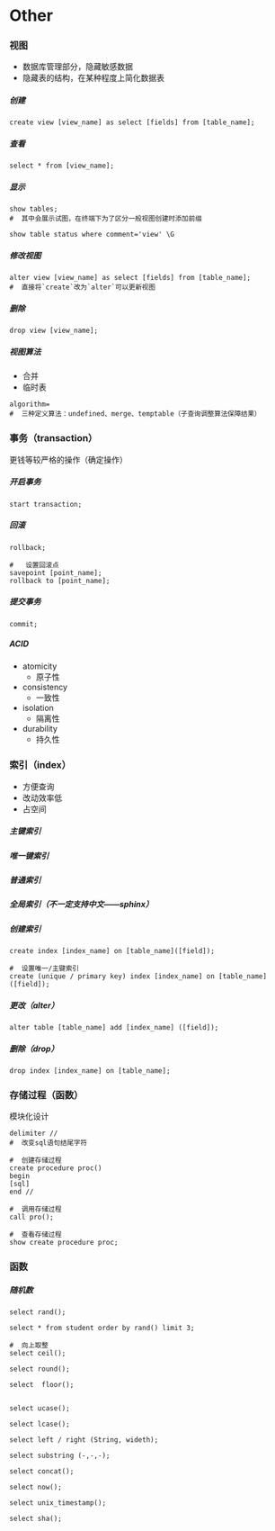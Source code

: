 # Other

### 视图

- 数据库管理部分，隐藏敏感数据
- 隐藏表的结构，在某种程度上简化数据表

##### 创建

```mysql
create view [view_name] as select [fields] from [table_name];
```

##### 查看 

```mysql
select * from [view_name];	
```

##### 显示

```mysql
show tables;
#  其中会展示试图，在终端下为了区分一般视图创建时添加前缀

show table status where comment='view' \G
```



##### 修改视图

```mysql
alter view [view_name] as select [fields] from [table_name];
#  直接将`create`改为`alter`可以更新视图
```

##### 删除

```mysql
drop view [view_name];
```

##### 视图算法

- 合并
- 临时表

```mysql
algorithm=
#  三种定义算法：undefined、merge、temptable（子查询调整算法保障结果）
```





### 事务（transaction）

更钱等较严格的操作（确定操作）

##### 开启事务

```mysql
start transaction;
```



##### 回滚

```mysql
rollback;

#   设置回滚点
savepoint [point_name];
rollback to [point_name];
```



##### 提交事务

```mysql
commit;
```



##### ACID

- atomicity
  - 原子性
- consistency
  - 一致性
- isolation
  - 隔离性
- durability
  - 持久性



### 索引（index）

- 方便查询 
- 改动效率低
- 占空间

##### 主键索引

##### 唯一键索引

##### 普通索引

##### 全局索引（不一定支持中文——sphinx）



##### 创建索引

```mysql
create index [index_name] on [table_name]([field]);

#  设置唯一/主键索引
create (unique / primary key) index [index_name] on [table_name]([field]);
```

##### 更改（alter）

```mysql
alter table [table_name] add [index_name] ([field]); 
```



##### 删除（drop）

```mysql
drop index [index_name] on [table_name];
```



### 存储过程（函数）

模块化设计

```mysql
delimiter //
#  改变sql语句结尾字符

#  创建存储过程
create procedure proc()
begin
[sql]
end //

#  调用存储过程
call pro();

#  查看存储过程
show create procedure proc;
```



### 函数

##### 随机数

```mysql
select rand();

select * from student order by rand() limit 3;

#  向上取整
select ceil();

select round();

select  floor();


select ucase();

select lcase();

select left / right (String, wideth);

select substring (-,-,-);

select concat();

select now();

select unix_timestamp();

select sha();
```

